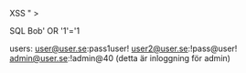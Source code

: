 XSS
" ><script>alert(document.cookie)</script>

SQL
Bob' OR '1'='1


users:
user@user.se:pass1user!
user2@user.se:!pass@user!
admin@user.se:!admin@40 (detta är inloggning för admin) 